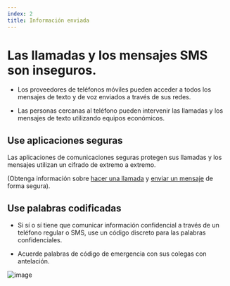 ```yaml
---
index: 2
title: Información enviada
---
```

# Las llamadas y los mensajes SMS son inseguros.

*   Los proveedores de teléfonos móviles pueden acceder a todos los mensajes de texto y de voz enviados a través de sus redes.

*   Las personas cercanas al teléfono pueden intervenir las llamadas y los mensajes de texto utilizando equipos económicos.

## Use aplicaciones seguras

Las aplicaciones de comunicaciones seguras protegen sus llamadas y los mensajes utilizan un cifrado de extremo a extremo.

(Obtenga información sobre [hacer una llamada](umbrella://lesson/making-a-call)  y [enviar un mensaje](umbrella://lesson/sending-a-message) de forma segura).

## Use palabras codificadas

*   Si sí o sí tiene que comunicar información confidencial a través de un teléfono regular o SMS, use un código discreto para las palabras confidenciales.

*   Acuerde palabras de código de emergencia con sus colegas con antelación.

![image](mobile2.png)